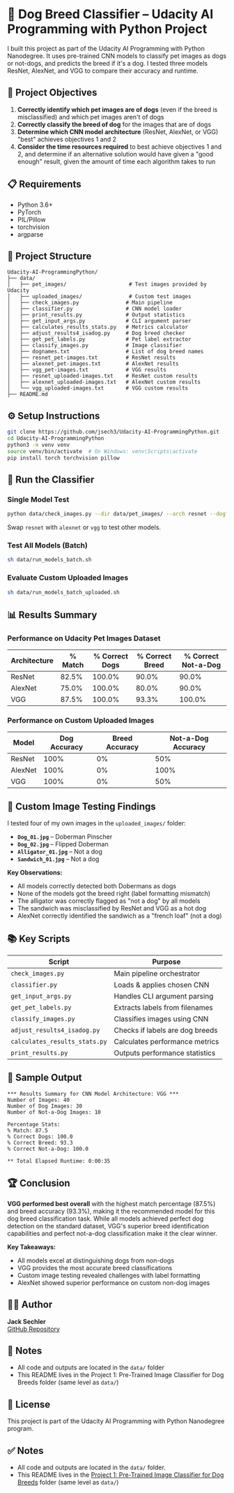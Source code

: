 # 🐶 Dog Breed Classifier – Udacity AI Programming with Python Project

I built this project as part of the Udacity AI Programming with Python Nanodegree. It uses pre-trained CNN models to classify pet images as dogs or not-dogs, and predicts the breed if it's a dog. I tested three models ResNet, AlexNet, and VGG to compare their accuracy and runtime.

## 🎯 Project Objectives

1. **Correctly identify which pet images are of dogs** (even if the breed is misclassified) and which pet images aren't of dogs
2. **Correctly classify the breed of dog** for the images that are of dogs
3. **Determine which CNN model architecture** (ResNet, AlexNet, or VGG) "best" achieves objectives 1 and 2
4. **Consider the time resources required** to best achieve objectives 1 and 2, and determine if an alternative solution would have given a "good enough" result, given the amount of time each algorithm takes to run

## 📋 Requirements

- Python 3.6+
- PyTorch
- PIL/Pillow
- torchvision
- argparse

## 📁 Project Structure

```
Udacity-AI-ProgrammingPython/
├── data/
│   ├── pet_images/                    # Test images provided by Udacity
│   ├── uploaded_images/               # Custom test images
│   ├── check_images.py               # Main pipeline
│   ├── classifier.py                 # CNN model loader
│   ├── print_results.py              # Output statistics
│   ├── get_input_args.py             # CLI argument parser
│   ├── calculates_results_stats.py   # Metrics calculator
│   ├── adjust_results4_isadog.py     # Dog breed checker
│   ├── get_pet_labels.py             # Pet label extractor
│   ├── classify_images.py            # Image classifier
│   ├── dognames.txt                  # List of dog breed names
│   ├── resnet_pet-images.txt         # ResNet results
│   ├── alexnet_pet-images.txt        # AlexNet results
│   ├── vgg_pet-images.txt            # VGG results
│   ├── resnet_uploaded-images.txt    # ResNet custom results
│   ├── alexnet_uploaded-images.txt   # AlexNet custom results
│   └── vgg_uploaded-images.txt       # VGG custom results
├── README.md
```

## ⚙️ Setup Instructions

```bash
git clone https://github.com/jsech3/Udacity-AI-ProgrammingPython.git
cd Udacity-AI-ProgrammingPython
python3 -m venv venv
source venv/bin/activate  # On Windows: venv\Scripts\activate
pip install torch torchvision pillow
```

## 🚀 Run the Classifier

### Single Model Test
```bash
python data/check_images.py --dir data/pet_images/ --arch resnet --dogfile data/dognames.txt
```

Swap `resnet` with `alexnet` or `vgg` to test other models.

### Test All Models (Batch)
```bash
sh data/run_models_batch.sh
```

### Evaluate Custom Uploaded Images
```bash
sh data/run_models_batch_uploaded.sh
```

## 📊 Results Summary

### Performance on Udacity Pet Images Dataset

| Architecture | % Match | % Correct Dogs | % Correct Breed | % Correct Not-a-Dog |
|--------------|---------|----------------|-----------------|---------------------|
| ResNet       | 82.5%   | 100.0%         | 90.0%           | 90.0%               |
| AlexNet      | 75.0%   | 100.0%         | 80.0%           | 90.0%               |
| VGG          | 87.5%   | 100.0%         | 93.3%           | 100.0%              |

### Performance on Custom Uploaded Images

| Model   | Dog Accuracy | Breed Accuracy | Not-a-Dog Accuracy |
|---------|--------------|----------------|---------------------|
| ResNet  | 100%         | 0%             | 50%                 |
| AlexNet | 100%         | 0%             | 100%                |
| VGG     | 100%         | 0%             | 50%                 |

## 🧪 Custom Image Testing Findings

I tested four of my own images in the `uploaded_images/` folder:

- **`Dog_01.jpg`** – Doberman Pinscher
- **`Dog_02.jpg`** – Flipped Doberman
- **`Alligator_01.jpg`** – Not a dog
- **`Sandwich_01.jpg`** – Not a dog

**Key Observations:**
- All models correctly detected both Dobermans as dogs
- None of the models got the breed right (label formatting mismatch)
- The alligator was correctly flagged as "not a dog" by all models
- The sandwich was misclassified by ResNet and VGG as a hot dog
- AlexNet correctly identified the sandwich as a "french loaf" (not a dog)

## 📚 Key Scripts

| Script | Purpose |
|--------|---------|
| `check_images.py` | Main pipeline orchestrator |
| `classifier.py` | Loads & applies chosen CNN |
| `get_input_args.py` | Handles CLI argument parsing |
| `get_pet_labels.py` | Extracts labels from filenames |
| `classify_images.py` | Classifies images using CNN |
| `adjust_results4_isadog.py` | Checks if labels are dog breeds |
| `calculates_results_stats.py` | Calculates performance metrics |
| `print_results.py` | Outputs performance statistics |

## 📅 Sample Output

```
*** Results Summary for CNN Model Architecture: VGG ***
Number of Images: 40
Number of Dog Images: 30
Number of Not-a-Dog Images: 10

Percentage Stats:
% Match: 87.5
% Correct Dogs: 100.0
% Correct Breed: 93.3
% Correct Not-a-Dog: 100.0

** Total Elapsed Runtime: 0:00:35
```

## 🏆 Conclusion

**VGG performed best overall** with the highest match percentage (87.5%) and breed accuracy (93.3%), making it the recommended model for this dog breed classification task. While all models achieved perfect dog detection on the standard dataset, VGG's superior breed identification capabilities and perfect not-a-dog classification make it the clear winner.

**Key Takeaways:**
- All models excel at distinguishing dogs from non-dogs
- VGG provides the most accurate breed classifications
- Custom image testing revealed challenges with label formatting
- AlexNet showed superior performance on custom non-dog images

## 👨‍💻 Author

**Jack Sechler**  
[GitHub Repository](https://github.com/jsech3/Udacity-AI-ProgrammingPython)

## 📝 Notes

- All code and outputs are located in the `data/` folder
- This README lives in the Project 1: Pre-Trained Image Classifier for Dog Breeds folder (same level as `data/`)

## 📄 License

This project is part of the Udacity AI Programming with Python Nanodegree program.
## ✅ Notes

* All code and outputs are located in the `data/` folder.
* This README lives in the [Project 1: Pre-Trained Image Classifier for Dog Breeds](https://github.com/jsech3/Udacity-AI-ProgrammingPython/tree/main/Project%201%3A%20Pre-Trained%20Image%20Classifier%20for%20Dog%20Breeds) folder (same level as `data/`)

